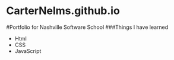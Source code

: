 CarterNelms.github.io
=====================
#Portfolio for Nashville Software School
###Things I have learned
* Html
* CSS
* JavaScript